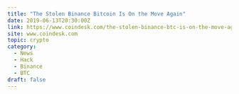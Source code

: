 ```yaml
---
title: "The Stolen Binance Bitcoin Is On the Move Again"
date: 2019-06-13T20:30:00Z
link: https://www.coindesk.com/the-stolen-binance-btc-is-on-the-move-again?utm_medium=RSS&utm_source=hune
site: www.coindesk.com
topic: crypto
category:
  - News
  - Hack
  - Binance
  - BTC
draft: false
---
```


